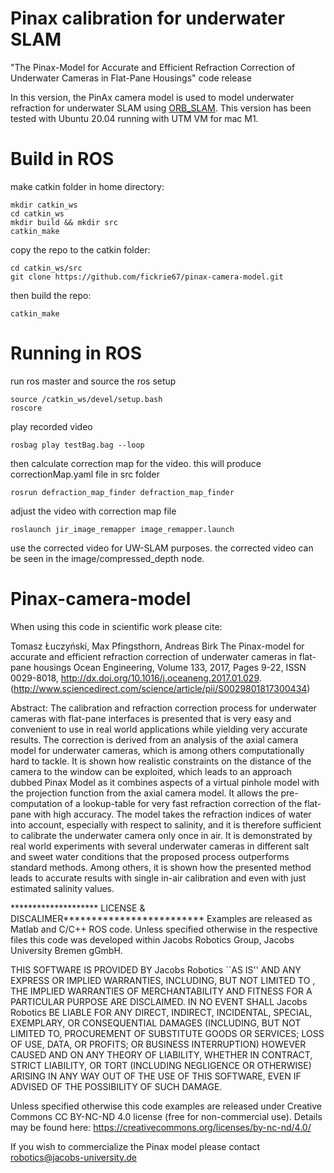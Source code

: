 # Pinax calibration for underwater SLAM
"The Pinax-Model for Accurate and Efficient Refraction Correction of Underwater Cameras in Flat-Pane Housings" code release

In this version, the PinAx camera model is used to model underwater refraction for underwater SLAM using [ORB_SLAM](https://github.com/fickrie67/ORB_SLAM3.git).
This version has been tested with Ubuntu 20.04 running with UTM VM for mac M1.

# Build in ROS
make catkin folder in home directory:
```
mkdir catkin_ws
cd catkin_ws
mkdir build && mkdir src
catkin_make
```

copy the repo to the catkin folder:
```
cd catkin_ws/src
git clone https://github.com/fickrie67/pinax-camera-model.git
```

then build the repo:
```
catkin_make
```

# Running in ROS 
run ros master and source the ros setup
```
source /catkin_ws/devel/setup.bash
roscore
```

play recorded video
```
rosbag play testBag.bag --loop
```

then calculate correction map for the video.
this will produce correctionMap.yaml file in src folder
```
rosrun defraction_map_finder defraction_map_finder
```

adjust the video with correction map file
```
roslaunch jir_image_remapper image_remapper.launch
```

use the corrected video for UW-SLAM purposes. the corrected video can be seen in the image/compressed_depth node. 

# Pinax-camera-model
When using this code in scientific work please cite:

Tomasz Łuczyński, Max Pfingsthorn, Andreas Birk
The Pinax-model for accurate and efficient refraction correction of underwater cameras in flat-pane housings
Ocean Engineering, Volume 133, 2017, Pages 9-22, ISSN 0029-8018, http://dx.doi.org/10.1016/j.oceaneng.2017.01.029.
(http://www.sciencedirect.com/science/article/pii/S0029801817300434)

Abstract: The calibration and refraction correction process for underwater cameras with flat-pane interfaces is presented that is very easy and convenient to use in real world applications while yielding very accurate results. The correction is derived from an analysis of the axial camera model for underwater cameras, which is among others computationally hard to tackle. It is shown how realistic constraints on the distance of the camera to the window can be exploited, which leads to an approach dubbed Pinax Model as it combines aspects of a virtual pinhole model with the projection function from the axial camera model. It allows the pre-computation of a lookup-table for very fast refraction correction of the flat-pane with high accuracy. The model takes the refraction indices of water into account, especially with respect to salinity, and it is therefore sufficient to calibrate the underwater camera only once in air. It is demonstrated by real world experiments with several underwater cameras in different salt and sweet water conditions that the proposed process outperforms standard methods. Among others, it is shown how the presented method leads to accurate results with single in-air calibration and even with just estimated salinity values.

******************** LICENSE & DISCALIMER*************************
Examples are released as Matlab and C/C++ ROS code. 
Unless specified otherwise in the respective files this 
code was developed within Jacobs Robotics Group, 
Jacobs University Bremen gGmbH. 

THIS SOFTWARE IS PROVIDED BY Jacobs Robotics ``AS IS'' AND ANY
EXPRESS OR IMPLIED WARRANTIES, INCLUDING, BUT NOT LIMITED TO
, THE IMPLIED
WARRANTIES OF MERCHANTABILITY AND FITNESS FOR A PARTICULAR PURPOSE ARE
DISCLAIMED. IN NO EVENT SHALL Jacobs Robotics BE LIABLE FOR ANY
DIRECT, INDIRECT, INCIDENTAL, SPECIAL, EXEMPLARY, OR CONSEQUENTIAL DAMAGES
(INCLUDING, BUT NOT LIMITED TO, PROCUREMENT OF SUBSTITUTE GOODS OR SERVICES;
LOSS OF USE, DATA, OR PROFITS; OR BUSINESS INTERRUPTION) HOWEVER CAUSED AND
ON ANY THEORY OF LIABILITY, WHETHER IN CONTRACT, STRICT LIABILITY, OR TORT
(INCLUDING NEGLIGENCE OR OTHERWISE) ARISING IN ANY WAY OUT OF THE USE OF THIS
SOFTWARE, EVEN IF ADVISED OF THE POSSIBILITY OF SUCH DAMAGE.

Unless specified otherwise this code examples are released under
 Creative Commons CC BY-NC-ND 4.0 license (free for non-commercial use). 
 Details may be found here: https://creativecommons.org/licenses/by-nc-nd/4.0/

If you wish to commercialize the Pinax model please contact robotics@jacobs-university.de



